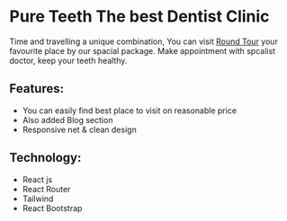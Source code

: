 # Pure Teeth The best Dentist Clinic

Time and travelling a unique combination, You can visit [Round Tour](https://round-tour-35fce.web.app/) your favourite place by our spacial package. Make appointment with spcalist doctor, keep your teeth healthy.

## Features:

- You can easily find best place to visit on reasonable price
- Also added Blog section
- Responsive net & clean design 

## Technology:

- React js
- React Router
- Tailwind
- React Bootstrap
